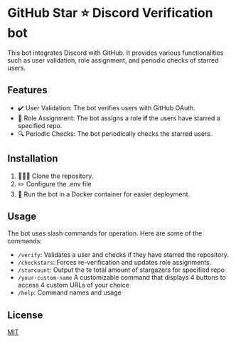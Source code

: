 # GitHub Star ⭐ Discord Verification bot

This bot integrates Discord with GitHub. It provides various functionalities such as user validation, role assignment, and periodic checks of starred users.

## Features

- ✔️ User Validation: The bot verifies users with GitHub OAuth.
- 💫 Role Assignment: The bot assigns a role **if** the users have starred a specified repo.
- 🔍 Periodic Checks: The bot periodically checks the starred users.

## Installation

1. 🧑‍🤝‍🧑 Clone the repository.
2. ✏️ Configure the .env file
3. 🐳 Run the bot in a Docker container for easier deployment.

## Usage

The bot uses slash commands for operation. Here are some of the commands:

- `/verify`: Validates a user and checks if they have starred the repository.
- `/checkstars`: Forces re-verification and updates role assignments.
- `/starcount`: Output the te total amount of stargazers for specified repo
- `/your-custom-name` A customizable command that displays 4 buttons to access 4 custom URLs of your choice
- `/help`: Command names and usage

## License

[MIT](https://choosealicense.com/licenses/mit/)

